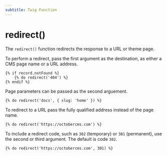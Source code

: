 ```yaml
---
subtitle: Twig Function
---
```

# redirect()

The `redirect()` function redirects the response to a URL or theme page.

To perform a redirect, pass the first argument as the destination, as either a CMS page name or a URL address.

```twig
{% if record.notFound %}
    {% do redirect('404') %}
{% endif %}
```

Page parameters can be passed as the second arguement.

```twig
{% do redirect('docs', { slug: 'home' }) %}
```

To redirect to a URL pass the fully qualified address instead of the page name.

```twig
{% do redirect('https://octobercms.com') %}
```

To include a redirect code, such as `302` (temporary) or `301` (permanent), use the second or third argument. The default is code `302`.

```twig
{% do redirect('https://octobercms.com', 301) %}
```
